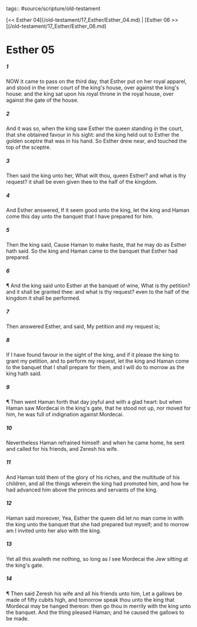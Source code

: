 tags:: #source/scripture/old-testament

[<< Esther 04[(/old-testament/17_Esther/Esther_04.md) | [Esther 06 >>[(/old-testament/17_Esther/Esther_06.md)

# Esther 05

##### 1

NOW it came to pass on the third day, that Esther put on her royal apparel, and stood in the inner court of the king's house, over against the king's house: and the king sat upon his royal throne in the royal house, over against the gate of the house.

##### 2

And it was so, when the king saw Esther the queen standing in the court, that she obtained favour in his sight: and the king held out to Esther the golden sceptre that was in his hand. So Esther drew near, and touched the top of the sceptre.

##### 3

Then said the king unto her, What wilt thou, queen Esther? and what is thy request? it shall be even given thee to the half of the kingdom.

##### 4

And Esther answered, If it seem good unto the king, let the king and Haman come this day unto the banquet that I have prepared for him.

##### 5

Then the king said, Cause Haman to make haste, that he may do as Esther hath said. So the king and Haman came to the banquet that Esther had prepared.

##### 6

¶ And the king said unto Esther at the banquet of wine, What is thy petition? and it shall be granted thee: and what is thy request? even to the half of the kingdom it shall be performed.

##### 7

Then answered Esther, and said, My petition and my request is;

##### 8

If I have found favour in the sight of the king, and if it please the king to grant my petition, and to perform my request, let the king and Haman come to the banquet that I shall prepare for them, and I will do to morrow as the king hath said.

##### 9

¶ Then went Haman forth that day joyful and with a glad heart: but when Haman saw Mordecai in the king's gate, that he stood not up, nor moved for him, he was full of indignation against Mordecai.

##### 10

Nevertheless Haman refrained himself: and when he came home, he sent and called for his friends, and Zeresh his wife.

##### 11

And Haman told them of the glory of his riches, and the multitude of his children, and all the things wherein the king had promoted him, and how he had advanced him above the princes and servants of the king.

##### 12

Haman said moreover, Yea, Esther the queen did let no man come in with the king unto the banquet that she had prepared but myself; and to morrow am I invited unto her also with the king.

##### 13

Yet all this availeth me nothing, so long as I see Mordecai the Jew sitting at the king's gate.

##### 14

¶ Then said Zeresh his wife and all his friends unto him, Let a gallows be made of fifty cubits high, and tomorrow speak thou unto the king that Mordecai may be hanged thereon: then go thou in merrily with the king unto the banquet. And the thing pleased Haman; and he caused the gallows to be made.
